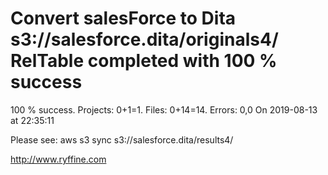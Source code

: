 # Convert salesForce to Dita s3://salesforce.dita/originals4/ RelTable completed with 100 % success

100 % success. Projects: 0+1=1.  Files: 0+14=14. Errors: 0,0  On 2019-08-13 at 22:35:11



Please see: aws s3 sync s3://salesforce.dita/results4/

http://www.ryffine.com
